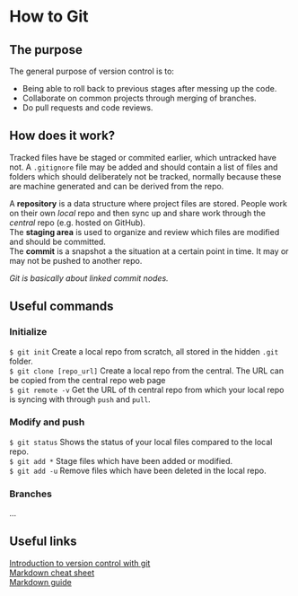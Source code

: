 # How to Git

## The purpose
The general purpose of version control is to:
* Being able to roll back to previous stages after messing up the code.
* Collaborate on common projects through merging of branches.
* Do pull requests and code reviews.

## How does it work?
Tracked files have be staged or commited earlier, which untracked have not. A `.gitignore` file may be added and should contain a list of files and folders which should deliberately not be tracked, normally because these are machine generated and can be derived from the repo.

A **repository** is a data structure where project files are stored. People work on their own *local* repo and then sync up and share work through the *central* repo (e.g. hosted on GitHub).<br/>
The **staging area** is used to organize and review which files are modified and should be committed.<br/>
The **commit** is a snapshot a the situation at a certain point in time. It may or may not be pushed to another repo.<br/> 

*Git is basically about linked commit nodes.*

## Useful commands
### Initialize
`$ git init` Create a local repo from scratch, all stored in the hidden `.git` folder.<br/>
`$ git clone [repo_url]` Create a local repo from the central. The URL can be copied from the central repo web page<br/>
`$ git remote -v` Get the URL of th central repo from which your local repo is syncing with through `push` and `pull`.<br/>

### Modify and push
`$ git status` Shows the status of your local files compared to the local repo.<br/>
`$ git add *` Stage files which have been added or modified.<br/>
`$ git add -u` Remove files which have been deleted in the local repo.<br/>

### Branches
...



## Useful links
[Introduction to version control with git](https://www.atlassian.com/git/tutorials/what-is-version-control)<br />
[Markdown cheat sheet](https://www.markdownguide.org/cheat-sheet/)<br />
[Markdown guide](https://ia.net/writer/support/general/markdown-guide)
